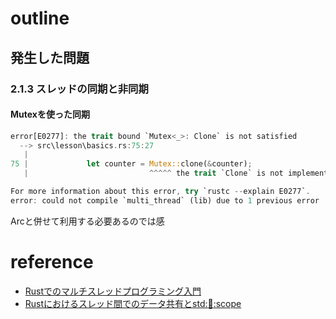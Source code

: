 # outline

## 発生した問題

### 2.1.3 スレッドの同期と非同期

#### Mutexを使った同期

```rust
error[E0277]: the trait bound `Mutex<_>: Clone` is not satisfied
  --> src\lesson\basics.rs:75:27
   |
75 |             let counter = Mutex::clone(&counter);
   |                           ^^^^^ the trait `Clone` is not implemented for `Mutex<_>`

For more information about this error, try `rustc --explain E0277`.
error: could not compile `multi_thread` (lib) due to 1 previous error
```

Arcと併せて利用する必要あるのでは感




# reference

+ [Rustでのマルチスレッドプログラミング入門](https://www.amazon.co.jp/Rust%E3%81%A7%E3%81%AE%E3%83%9E%E3%83%AB%E3%83%81%E3%82%B9%E3%83%AC%E3%83%83%E3%83%89%E3%83%97%E3%83%AD%E3%82%B0%E3%83%A9%E3%83%9F%E3%83%B3%E3%82%B0%E5%85%A5%E9%96%80-%E5%AE%89%E5%85%A8%E6%80%A7%E3%81%A8%E3%83%91%E3%83%95%E3%82%A9%E3%83%BC%E3%83%9E%E3%83%B3%E3%82%B9%E3%81%AE%E8%9E%8D%E5%90%88-%E3%83%8D%E3%82%B3-ebook/dp/B0CR48X5QR/ref=sr_1_1?__mk_ja_JP=%E3%82%AB%E3%82%BF%E3%82%AB%E3%83%8A&crid=3AFIJT2IN2HDQ&dib=eyJ2IjoiMSJ9.UU5u14Vp_C8LYfdNgIYbEBaJIYkHTbko--XJxvedGxsTk0B8Rrqx2fiXM2Q5VuFNl4xLh28PTImMqZFeljCA6J087uMZ-jpHO3g064d8DWJ4Lmf1XaIP45TM_MeiA68jwuzWg_oKoQfaJW0hboc_aXXSqXrurpy3w2ofueaBZ6AJ5JrG8wklayF_0ro1A9JZaQchtZQxdjPLe7MmI0DrbEHWnvwkwPmt4ISUBlMGeDE.jCu7wjPFklupAkeRezgp0n3mxgMKzVMhA5ziTeY4uNY&dib_tag=se&keywords=Rust%E3%81%A7%E3%81%AE%E3%83%9E%E3%83%AB%E3%83%81%E3%82%B9%E3%83%AC%E3%83%83%E3%83%89%E3%83%97%E3%83%AD%E3%82%B0%E3%83%A9%E3%83%9F%E3%83%B3%E3%82%B0%E5%85%A5%E9%96%80&qid=1732102765&s=digital-text&sprefix=rust%E3%81%A7%E3%81%AE%E3%83%9E%E3%83%AB%E3%83%81%E3%82%B9%E3%83%AC%E3%83%83%E3%83%89%E3%83%97%E3%83%AD%E3%82%B0%E3%83%A9%E3%83%9F%E3%83%B3%E3%82%B0%E5%85%A5%E9%96%80%2Cdigital-text%2C157&sr=1-1)
+ [Rustにおけるスレッド間でのデータ共有とstd::thread::scope](https://zenn.dev/toru3/articles/ce9232f53c47c8#mutex%E3%82%92%E4%BD%BF%E3%81%A3%E3%81%9F%E3%82%B9%E3%83%AC%E3%83%83%E3%83%89%E9%96%93%E3%81%A7%E3%81%AE%E5%8F%AF%E5%A4%89%E3%81%AA%E3%83%87%E3%83%BC%E3%82%BF%E5%85%B1%E6%9C%89)